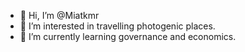 - 👋 Hi, I’m @Miatkmr
- 👀 I’m interested in travelling photogenic places.
- 🌱 I’m currently learning governance and economics.

<!---
Miatkmr/Miatkmr is a ✨ special ✨ repository because its `README.md` (this file) appears on your GitHub profile.
You can click the Preview link to take a look at your changes.
--->
